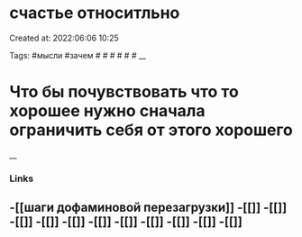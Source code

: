 # счастье относитльно

Created at: 2022:06:06 10:25

Tags: #мысли   #зачем    #   #   #   #   #   # 
__ 

# Что бы почувствовать что то хорошее нужно  сначала ограничить себя от этого хорошего


__

### Links
-[[шаги дофаминовой перезагрузки]]
-[[]]
-[[]]
-[[]]
-[[]]
-[[]]
-[[]]
-[[]]
-[[]]
-[[]]
-[[]]
-[[]]
-